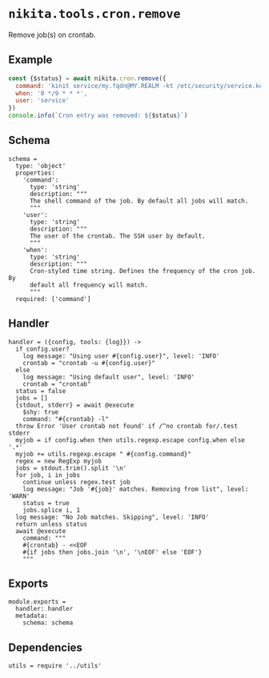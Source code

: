 
# `nikita.tools.cron.remove`

Remove job(s) on crontab.

## Example

```js
const {$status} = await nikita.cron.remove({
  command: 'kinit service/my.fqdn@MY.REALM -kt /etc/security/service.keytab',
  when: '0 */9 * * *',
  user: 'service'
})
console.info(`Cron entry was removed: ${$status}`)
```

## Schema

    schema =
      type: 'object'
      properties:
        'command':
          type: 'string'
          description: """
          The shell command of the job. By default all jobs will match.
          """
        'user':
          type: 'string'
          description: """
          The user of the crontab. The SSH user by default.
          """
        'when':
          type: 'string'
          description: """
          Cron-styled time string. Defines the frequency of the cron job. By
          default all frequency will match.
          """
      required: ['command']

## Handler

    handler = ({config, tools: {log}}) ->
      if config.user?
        log message: "Using user #{config.user}", level: 'INFO'
        crontab = "crontab -u #{config.user}"
      else
        log message: "Using default user", level: 'INFO'
        crontab = "crontab"
      status = false
      jobs = []
      {stdout, stderr} = await @execute
        $shy: true
        command: "#{crontab} -l"
      throw Error 'User crontab not found' if /^no crontab for/.test stderr
      myjob = if config.when then utils.regexp.escape config.when else '.*'
      myjob += utils.regexp.escape " #{config.command}"
      regex = new RegExp myjob
      jobs = stdout.trim().split '\n'
      for job, i in jobs
        continue unless regex.test job
        log message: "Job '#{job}' matches. Removing from list", level: 'WARN'
        status = true
        jobs.splice i, 1
      log message: "No Job matches. Skipping", level: 'INFO'
      return unless status
      await @execute
        command: """
        #{crontab} - <<EOF
        #{if jobs then jobs.join '\n', '\nEOF' else 'EOF'}
        """

## Exports

    module.exports =
      handler: handler
      metadata:
        schema: schema

## Dependencies

    utils = require '../utils'
